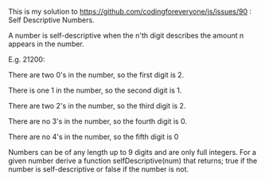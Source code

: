 This is my solution to https://github.com/codingforeveryone/js/issues/90 : Self Descriptive Numbers.

A number is self-descriptive when the n'th digit describes the amount n appears in the number.

E.g. 21200:

There are two 0's in the number, so the first digit is 2.

There is one 1 in the number, so the second digit is 1.

There are two 2's in the number, so the third digit is 2.

There are no 3's in the number, so the fourth digit is 0.

There are no 4's in the number, so the fifth digit is 0

Numbers can be of any length up to 9 digits and are only full integers. For a given number derive a function selfDescriptive(num) that returns; true if the number is self-descriptive or false if the number is not.